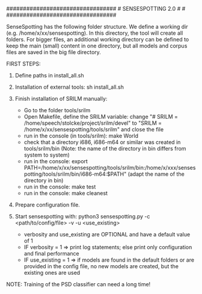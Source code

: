 #################################
								#
	SENSESPOTTING 2.0			#
								#
#################################

SenseSpotting has the following folder structure.
We define a working dir (e.g. /home/x/xx/sensespotting). 
In this directory, the tool will create all folders. 
For bigger files, an additional working directory can be defined to keep the main (small) content in one directory, 
but all models and corpus files are saved in the big file directory.

FIRST STEPS:

1. Define paths in install_all.sh
2. Installation of external tools: sh install_all.sh
3. Finish installation of SRILM manually:
	- Go to the folder tools/srilm
	- Open Makefile, define the SRILM variable: change "# SRILM = /home/speech/stolcke/project/srilm/devel" to "SRILM = /home/x/xx/sensespotting/tools/srilm" and close the file
	- run in the console (in tools/srilm): make World 
	- check that a directory i686, i686-m64 or similar was created in tools/srilm/bin (Note: the name of the directory in bin differs from system to system)
	- run in the console: export PATH=/home/x/xx/sensespotting/tools/srilm/bin:/home/x/xxx/sensespotting/tools/srilm/bin/i686-m64:$PATH" (adapt the name of the directory in bin)
	- run in the console: make test
	- run in the console: make cleanest

4. Prepare configuration file.
5. Start sensespotting with: python3 sensespotting.py -c <path/to/config/file> -v <verbosity> -u <use_existing>
	- verbosity and use_existing are OPTIONAL and have a default value of 1
	- IF verbosity = 1 => print log statements; else print only configuration and final performance
	- IF use_existing = 1 => if models are found in the default folders or are provided in the config file, no new models are created, but the existing ones are used
	

NOTE:
Training of the PSD classifier can need a long time! 